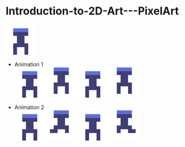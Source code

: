 <!-- PIXELART PROJECT TITLE -->
# Introduction-to-2D-Art---PixelArt

<!-- PIXELART PROJECT SPRITES -->
![Showcase](./Renders/Image/WalkieMan%20-%20Sprite.png)

- Animation 1 <br>
![AnimationI-1](./Renders/Animation/Animation%201/WalkieMan%20-%20Sprite1.png)
![AnimationI-2](./Renders/Animation/Animation%201/WalkieMan%20-%20Sprite2.png)
![AnimationI-3](./Renders/Animation/Animation%201/WalkieMan%20-%20Sprite3.png)
![AnimationI-4](./Renders/Animation/Animation%201/WalkieMan%20-%20Sprite4.png)

- Animation 2 <br>
![AnimationII-1](./Renders/Animation/Animation%202/WalkieMan2%20-%20Sprite1.png)
![AnimationII-2](./Renders/Animation/Animation%202/WalkieMan2%20-%20Sprite2.png)
![AnimationII-3](./Renders/Animation/Animation%202/WalkieMan2%20-%20Sprite3.png)
![AnimationII-4](./Renders/Animation/Animation%202/WalkieMan2%20-%20Sprite4.png)